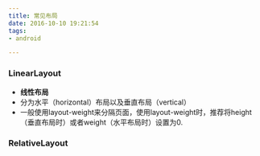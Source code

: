 ```yaml
---
title: 常见布局
date: 2016-10-10 19:21:54
tags:
- android

---
```

### LinearLayout
* **线性布局**
* 分为水平（horizontal）布局以及垂直布局（vertical）
* 一般使用layout-weight来分隔页面，使用layout-weight时，推荐将height（垂直布局时）或者weight（水平布局时）设置为0.
### RelativeLayout
<!--more__>

* **相对布局**
* 可以相对其他控件，也可以相对父控件
### TableLayout
* **表格布局**
* 每一行TableRow
### FrameLayout 
* **帧布局**
### AbsoluteLayout 
* **绝对布局**
* 基本不用
